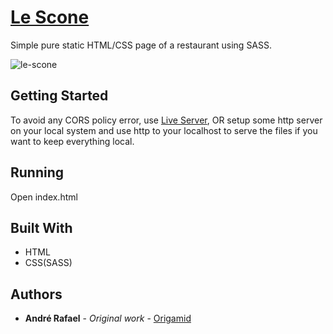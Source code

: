# [Le Scone](https://hil-beer-t.github.io/le-scone-sass/)

Simple pure static HTML/CSS page of a restaurant using SASS. 

![le-scone](https://user-images.githubusercontent.com/52302576/82131822-baf65c00-97af-11ea-96fb-8c86670e86e4.png)

## Getting Started

To avoid any CORS policy error, use [Live Server](https://marketplace.visualstudio.com/items?itemName=ritwickdey.LiveServer), OR setup some http server on your local system and use http to your localhost to serve the files if you want to keep everything local.

## Running

Open index.html

## Built With

* HTML
* CSS(SASS)

## Authors

* **André Rafael** - *Original work* - [Origamid](https://www.origamid.com/)
